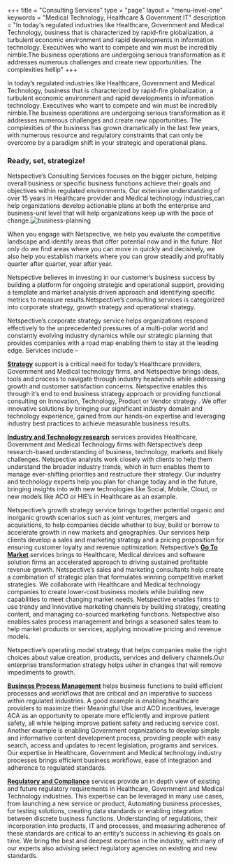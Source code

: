 +++
title  = "Consulting Services"
type   = "page"
layout = "menu-level-one"
keywords = "Medical Technology, Healthcare & Government IT"
description = "In today's regulated industries like Healthcare, Government and Medical Technology, business that is characterized by rapid-fire globalization, a turbulent economic environment and rapid developments in information technology. Executives who want to compete and win must be incredibly nimble.The business operations are undergoing serious transformation as it addresses numerous challenges and create new opportunities. The complexities hellip"
+++

In today’s regulated industries like Healthcare, Government and Medical Technology, business that is characterized by rapid-fire globalization, a turbulent economic environment and rapid developments in information technology. Executives who want to compete and win must be incredibly nimble.The business operations are undergoing serious transformation as it addresses numerous challenges and create new opportunities. The complexities of the business has grown dramatically in the last few years, with numerous resource and regulatory constraints that can only be overcome by a paradigm shift in your strategic and operational plans.

### Ready, set, strategize!

Netspective’s Consulting Services focuses on the bigger picture, helping overall business or specific business functions achieve their goals and objectives within regulated environments. Our extensive understanding of over 15 years in Healthcare provider and Medical technology industries,can help organizations develop actionable plans at both the enterprise and business-unit level that will help organizations keep up with the pace of change.![business-planning](/img/consulting-services/business-planning.jpg#right)

When you engage with Netspective, we help you evaluate the competitive landscape and identify areas that offer potential now and in the future. Not only do we find areas where you can move in quickly and decisively, we also help you establish markets where you can grow steadily and profitably quarter after quarter, year after year.

Netspective believes in investing in our customer’s business success by building a platform for ongoing strategic and operational support, providing a template and market analysis driven approach and identifying specific metrics to measure results.Netspective’s consulting services is categorized into corporate strategy, growth strategy and operational strategy.

Netspective’s corporate strategy service helps organizations respond effectively to the unprecedented pressures of a multi-polar world and constantly evolving industry dynamics while our strategic planning that provides companies with a road map enabling them to stay at the leading edge. Services include –

**[Strategy](/consulting-services/strategy/)** support is a critical need for today’s Healthcare providers, Government and Medical technology firms, and Netspective brings ideas, tools and process to navigate through industry headwinds while addressing growth and customer satisfaction concerns. Netspective enables this through it’s end to end business strategy approach or providing functional consulting on Innovation, Technology, Product or Vendor strategy . We offer innovative solutions by bringing our significant industry domain and technology experience, gained from our hands-on expertise and leveraging industry best practices to achieve measurable business results.

**[Industry and Technology research](/consulting-services/industry-and-technology-research/)** services provides Healthcare, Government and Medical Technology firms with Netspective’s deep research-based understanding of business, technology, markets and likely challenges. Netspective analysts work closely with clients to help them understand the broader industry trends, which in turn enables them to manage ever-shifting priorities and restructure their strategy. Our industry and technology experts help you plan for change today and in the future, bringing insights into with new technologies like Social, Mobile, Cloud, or new models like ACO or HIE’s in Healthcare as an example.

Netspective’s growth strategy service brings together potential organic and inorganic growth scenarios such as joint ventures, mergers and acquisitions, to help companies decide whether to buy, build or borrow to accelerate growth in new markets and geographies. Our services help clients develop a sales and marketing strategy and a pricing proposition for ensuring customer loyalty and revenue optimization. Netspective’s **[Go To Market](/consulting-services/go-to-market/)** services brings to Healthcare, Medical devices and software solution firms an accelerated approach to driving sustained profitable revenue growth. Netspective’s sales and marketing consultants help create a combination of strategic plan that formulates winning competitive market strategies. We collaborate with Healthcare and Medical technology companies to create lower-cost business models while building new capabilities to meet changing market needs. Netspective enables firms to use trendy and innovative marketing channels by building strategy, creating content, and managing co-sourced marketing functions. Netspective also enables sales process management and brings a seasoned sales team to help market products or services, applying innovative pricing and revenue models.

Netspective’s operating model strategy that helps companies make the right choices about value creation, products, services and delivery channels.Our enterprise transformation strategy helps usher in changes that will remove impediments to growth.

**[Business Process Management](/consulting-services/business-process-management/)** helps business functions to build efficient processes and workflows that are critical and an imperative to success within regulated industries. A good example is enabling healthcare providers to maximize their Meaningful Use and ACO incentives, leverage ACA as an opportunity to operate more efficiently and improve patient safety, all while helping improve patient safety and reducing service cost. Another example is enabling Government organizations to develop simple and informative content development process, providing people with easy search, access and updates to recent legislation, programs and services. Our expertise in Healthcare, Government and Medical technology industry processes brings efficient business workflows, ease of integration and adherence to regulated standards.

[**Regulatory and Compliance**](/consulting-services/regulatory-compliance-standards/) services provide an in depth view of existing and future regulatory requirements in Healthcare, Government and Medical Technology industries. This expertise can be leveraged in many use cases, from launching a new service or product, Automating business processes, for testing solutions, creating data standards or enabling integration between discrete business functions. Understanding of regulations, their incorporation into products, IT and processes, and measuring adherence of these standards are critical to an entity’s success in achieving its goals on time. We bring the best and deepest expertise in the industry, with many of our experts also advising select regulatory agencies on existing and new standards.